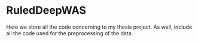 # RuledDeepWAS
Here we store all the code concerning to my thesis project. As well, include all the code used for the preprocessing of the data.
